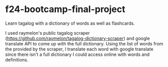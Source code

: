 # f24-bootcamp-final-project
Learn tagalog with a dictionary of words as well as flashcards. 

I used raymelon's public tagalog scraper (https://github.com/raymelon/tagalog-dictionary-scraper) and google translate API to come up with the full dictionary. Using the list of words from the provided by the scraper, I translate each word with google translate since there isn't a full dictionary I could access online with words and definitions. 
